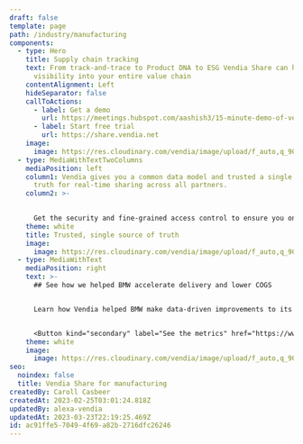 ```yaml
---
draft: false
template: page
path: /industry/manufacturing
components:
  - type: Hero
    title: Supply chain tracking
    text: From track-and-trace to Product DNA to ESG Vendia Share can help you get
      visibility into your entire value chain
    contentAlignment: Left
    hideSeparator: false
    callToActions:
      - label: Get a demo
        url: https://meetings.hubspot.com/aashish3/15-minute-demo-of-vendia-share
      - label: Start free trial
        url: https://share.vendia.net
    image:
      image: https://res.cloudinary.com/vendia/image/upload/f_auto,q_90/v1677268074/Website/Iso/Vendia_Web_Chain_hero_2_gvhmav.svg
  - type: MediaWithTextTwoColumns
    mediaPosition: left
    column1: Vendia gives you a common data model and trusted a single source of
      truth for real-time sharing across all partners.
    column2: >-
      

      Get the security and fine-grained access control to ensure you only share the right information with the right parties at the right time.
    theme: white
    title: Trusted, single source of truth
    image:
      image: https://res.cloudinary.com/vendia/image/upload/f_auto,q_90/v1677112998/Website/Iso/Teamwork_puzzle_n1bupv.png
  - type: MediaWithText
    mediaPosition: right
    text: >-
      ## See how we helped BMW accelerate delivery and lower COGS


      Learn how Vendia helped BMW make data-driven improvements to its supply chain management and manufacturing with its real-time data sharing platform.


      <Button kind="secondary" label="See the metrics" href="https://www.vendia.com/case-studies/bmw" />
    theme: white
    image:
      image: https://res.cloudinary.com/vendia/image/upload/f_auto,q_90/v1676678136/Website/Iso/Auto_2_cv22mf.png
seo:
  noindex: false
  title: Vendia Share for manufacturing
createdBy: Caroll Casbeer
createdAt: 2023-02-25T03:01:24.818Z
updatedBy: alexa-vendia
updatedAt: 2023-03-23T22:19:25.469Z
id: ac91ffe5-7049-4f69-a82b-2716dfc26246
---
```

